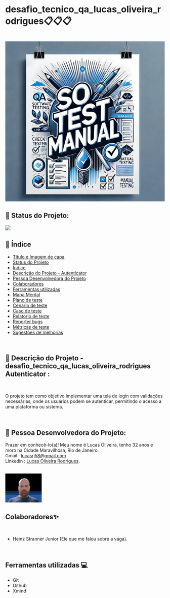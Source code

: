 # desafio_tecnico_qa_lucas_oliveira_rodrigues📋📋📋
<br/>

 <img src="assets/desafio imagem QA.webp" >

<br/>

## 📌 Status do Projeto:

<img src="http://img.shields.io/static/v1?label=STATUS&message=concluido&color=GREEN&style=for-the-badge"/> 

<br/>

## 📌 Índice 
* [Título e Imagem de capa](https://github.com/russo1992/desafio_tecnico_qa_lucas_oliveira_rodrigues#desafio_tecnico_qa_lucas_oliveira_rodrigues)
* [Status do Projeto](https://github.com/russo1992/desafio_tecnico_qa_lucas_oliveira_rodrigues#-status-do-projeto)
* [Índice](https://github.com/russo1992/desafio_tecnico_qa_lucas_oliveira_rodrigues#-%C3%ADndice)
* [Descrição do Projeto - Autenticator](https://github.com/russo1992/desafio_tecnico_qa_lucas_oliveira_rodrigues#-descri%C3%A7%C3%A3o-do-projeto---desafio_tecnico_qa_lucas_oliveira_rodrigues-autenticator-)
* [Pessoa Desenvolvedora do Projeto](https://github.com/russo1992/desafio_tecnico_qa_lucas_oliveira_rodrigues#-pessoa-desenvolvedora-do-projeto)
* [Colaboradores](https://github.com/russo1992/desafio_tecnico_qa_lucas_oliveira_rodrigues#colaboradores)
* [Ferramentas utilizadas](https://github.com/russo1992/desafio_tecnico_qa_lucas_oliveira_rodrigues#ferramentas-utilizadas-)
* [Mapa Mental](https://github.com/russo1992/desafio_tecnico_qa_lucas_oliveira_rodrigues/blob/main/01MapaMental/MapaMental.md)
* [Plano de teste](https://github.com/russo1992/desafio_tecnico_qa_lucas_oliveira_rodrigues/blob/main/02PlanoDeTeste/PlanoDeTeste.md)
* [Cenario de teste](https://github.com/russo1992/desafio_tecnico_qa_lucas_oliveira_rodrigues/blob/main/03CenariosDeTeste/CenariosDeTeste.md)
* [Caso de teste](https://github.com/russo1992/desafio_tecnico_qa_lucas_oliveira_rodrigues/blob/main/04CasosDeTeste/CasosDeTeste.md)
* [Relatorio de teste](https://github.com/russo1992/desafio_tecnico_qa_lucas_oliveira_rodrigues/blob/main/05RelatorioDeTeste/RelatorioDeTeste.md)
* [Reporter bugs](https://github.com/russo1992/desafio_tecnico_qa_lucas_oliveira_rodrigues/blob/main/06ReportBug/ReportBug.md)
* [Métricas de teste](https://github.com/russo1992/desafio_tecnico_qa_lucas_oliveira_rodrigues/blob/main/07MetricasDeTeste/MetricasDeTeste.md)
* [Sugestões de melhorias](https://github.com/russo1992/desafio_tecnico_qa_lucas_oliveira_rodrigues/blob/main/08SugestoesDeMelhorias/SugestoesDeMelhorias.md)
  

<br/>


## 📌 Descrição do Projeto - desafio_tecnico_qa_lucas_oliveira_rodrigues Autenticator :
<br/>

O projeto tem como objetivo implementar uma tela de login com validações necessárias, onde os usuários podem se autenticar, permitindo o acesso a uma plataforma ou sistema.

<br/>


##  📌 Pessoa Desenvolvedora do Projeto:
Prazer em conhecê-lo(a)! Meu nome é Lucas Oliveira, tenho 32 anos e moro na Cidade Maravilhosa, Rio de Janeiro.<br />
Gmail : lucasrj58@gmail.com <br /> 
Linkedin : [Lucas Oliveira Rodrigues](https://www.linkedin.com/in/lucas-oliveira-rodrigues-07bb791b1/). <br />
<br/>

 <img src="assets/lukinas.png" width=115>

<br/>

## Colaboradores✨
<br/>

* Heinz Stranner Junior (Ele que me falou sobre a vaga).

<br/>

## Ferramentas utilizadas 💻

* Git
* Github
* Xmind
<br/>

